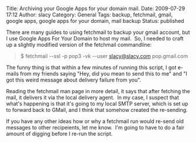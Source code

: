 Title: Archiving your Google Apps for your domain mail.
Date: 2009-07-29 17:12
Author: slacy
Category: General
Tags: backup, fetchmail, gmail, google apps, google apps for your domain, mail backup
Status: published

There are many guides to using fetchmail to backup your gmail account,
but I use Google Apps For Your Domain to host my mail.  So, I needed to
craft up a slightly modified version of the fetchmail commandline:

> \$ fetchmail --ssl -p pop3 -vk --user slacy@slacy.com pop.gmail.com

The funny thing is that within a few minutes of running this script, I
got e-mails from my friends saying "Hey, did you mean to send this to
me" and "I got this weird message about delivery failure from you".

Reading the fetchmail man page in more detail, it says that after
fetching the mail, it delivers it via the local delivery agent.  In my
case, I suspect that what's happening is that it's going to my local
SMTP server, which is set up to forward back to GMail, and I think that
somehow created the re-sending.

If you have any other ideas how or why a fetchmail run would re-send old
messages to other recipeients, let me know.  I'm going to have to do a
fair amount of digging before I re-run the script.
